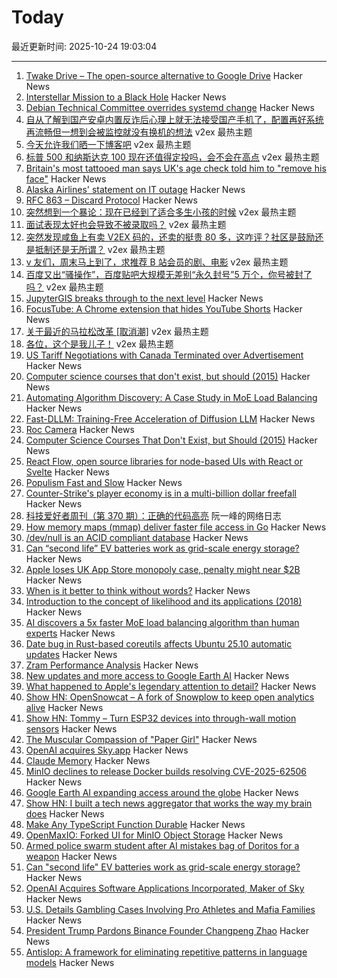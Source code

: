# Today

最近更新时间: 2025-10-24 19:03:04

--- 
1. [Twake Drive – The open-source alternative to Google Drive](https://github.com/linagora/twake-drive) Hacker News
2. [Interstellar Mission to a Black Hole](https://www.centauri-dreams.org/2025/10/23/interstellar-mission-to-a-black-hole/) Hacker News
3. [Debian Technical Committee overrides systemd change](https://lwn.net/Articles/1041316/) Hacker News
4. [自从了解到国产安卓内置反诈后心理上就无法接受国产手机了，配置再好系统再流畅但一想到会被监控就没有换机的想法](https://www.v2ex.com/t/1168114) v2ex 最热主题
5. [今天允许我们晒一下博客吧](https://www.v2ex.com/t/1168103) v2ex 最热主题
6. [标普 500 和纳斯达克 100 现在还值得定投吗，会不会在高点](https://www.v2ex.com/t/1168036) v2ex 最热主题
7. [Britain's most tattooed man says UK's age check told him to "remove his face"](https://www.dexerto.com/entertainment/britains-most-tattooed-man-says-uks-age-check-system-told-him-to-remove-his-face-3232920/) Hacker News
8. [Alaska Airlines' statement on IT outage](https://news.alaskaair.com/on-the-record/alaska-statement-on-it-outage/) Hacker News
9. [RFC 863 – Discard Protocol](https://datatracker.ietf.org/doc/html/rfc863) Hacker News
10. [突然想到一个暴论：现在已经到了适合多生小孩的时候](https://www.v2ex.com/t/1168062) v2ex 最热主题
11. [面试表现太好也会导致不被录取吗？](https://www.v2ex.com/t/1168059) v2ex 最热主题
12. [突然发现咸鱼上有卖 V2EX 码的，还卖的挺贵 80 多，这咋评？社区是鼓励还是抵制还是无所谓？](https://www.v2ex.com/t/1168042) v2ex 最热主题
13. [v 友们，周末马上到了，求推荐 B 站会员的剧、电影](https://www.v2ex.com/t/1168022) v2ex 最热主题
14. [百度又出“骚操作”，百度贴吧大规模无差别“永久封号”5 万个，你号被封了吗？](https://www.v2ex.com/t/1168013) v2ex 最热主题
15. [JupyterGIS breaks through to the next level](https://eo4society.esa.int/2025/10/16/jupytergis-breaks-through-to-the-next-level/) Hacker News
16. [FocusTube: A Chrome extension that hides YouTube Shorts](https://github.com/CaptainYouz/FocusTube) Hacker News
17. [关于最近的马拉松改革 [取消潮]](https://www.v2ex.com/t/1168021) v2ex 最热主题
18. [各位，这个是我儿子！](https://www.v2ex.com/t/1168017) v2ex 最热主题
19. [US Tariff Negotiations with Canada Terminated over Advertisement](https://www.bbc.com/news/articles/cdjrlmd4pmeo) Hacker News
20. [Computer science courses that don't exist, but should (2015)](https://prog21.dadgum.com/210.html) Hacker News
21. [Automating Algorithm Discovery: A Case Study in MoE Load Balancing](https://adrs-ucb.notion.site/moe-load-balancing) Hacker News
22. [Fast-DLLM: Training-Free Acceleration of Diffusion LLM](https://arxiv.org/abs/2505.22618) Hacker News
23. [Roc Camera](https://roc.camera/) Hacker News
24. [Computer Science Courses That Don't Exist, but Should (2015)](https://prog21.dadgum.com/210.html) Hacker News
25. [React Flow, open source libraries for node-based UIs with React or Svelte](https://github.com/xyflow/xyflow) Hacker News
26. [Populism Fast and Slow](https://josephheath.substack.com/p/populism-fast-and-slow) Hacker News
27. [Counter-Strike's player economy is in a multi-billion dollar freefall](https://www.polygon.com/counter-strike-cs-player-economy-multi-billion-dollar-freefall/) Hacker News
28. [科技爱好者周刊（第 370 期）：正确的代码高亮](http://www.ruanyifeng.com/blog/2025/10/weekly-issue-370.html) 阮一峰的网络日志
29. [How memory maps (mmap) deliver faster file access in Go](https://info.varnish-software.com/blog/how-memory-maps-mmap-deliver-25x-faster-file-access-in-go) Hacker News
30. [/dev/null is an ACID compliant database](https://jyu.dev/blog/why-dev-null-is-an-acid-compliant-database/) Hacker News
31. [Can “second life” EV batteries work as grid-scale energy storage?](https://www.volts.wtf/p/can-second-life-ev-batteries-work) Hacker News
32. [Apple loses UK App Store monopoly case, penalty might near $2B](https://9to5mac.com/2025/10/23/apple-loses-uk-app-store-monopoly-case-penalty-might-near-2-billion/) Hacker News
33. [When is it better to think without words?](https://www.henrikkarlsson.xyz/p/wordless-thought) Hacker News
34. [Introduction to the concept of likelihood and its applications (2018)](https://journals.sagepub.com/doi/10.1177/2515245917744314) Hacker News
35. [AI discovers a 5x faster MoE load balancing algorithm than human experts](https://adrs-ucb.notion.site/moe-load-balancing) Hacker News
36. [Date bug in Rust-based coreutils affects Ubuntu 25.10 automatic updates](https://lwn.net/Articles/1043103/) Hacker News
37. [Zram Performance Analysis](https://notes.xeome.dev/notes/Zram) Hacker News
38. [New updates and more access to Google Earth AI](https://blog.google/technology/research/new-updates-and-more-access-to-google-earth-ai/) Hacker News
39. [What happened to Apple's legendary attention to detail?](https://blog.johnozbay.com/what-happened-to-apples-attention-to-detail.html) Hacker News
40. [Show HN: OpenSnowcat – A fork of Snowplow to keep open analytics alive](https://opensnowcat.io/) Hacker News
41. [Show HN: Tommy – Turn ESP32 devices into through-wall motion sensors](https://www.tommysense.com) Hacker News
42. [The Muscular Compassion of "Paper Girl"](https://www.newyorker.com/books/page-turner/the-muscular-compassion-of-paper-girl) Hacker News
43. [OpenAI acquires Sky.app](https://openai.com/index/openai-acquires-software-applications-incorporated) Hacker News
44. [Claude Memory](https://www.anthropic.com/news/memory) Hacker News
45. [MinIO declines to release Docker builds resolving CVE-2025-62506](https://github.com/minio/minio/issues/21647) Hacker News
46. [Google Earth AI expanding access around the globe](https://blog.google/technology/research/new-updates-and-more-access-to-google-earth-ai/) Hacker News
47. [Show HN: I built a tech news aggregator that works the way my brain does](https://deadstack.net/recent) Hacker News
48. [Make Any TypeScript Function Durable](https://useworkflow.dev/) Hacker News
49. [OpenMaxIO: Forked UI for MinIO Object Storage](https://github.com/OpenMaxIO/openmaxio-object-browser) Hacker News
50. [Armed police swarm student after AI mistakes bag of Doritos for a weapon](https://www.dexerto.com/entertainment/armed-police-swarm-student-after-ai-mistakes-bag-of-doritos-for-a-weapon-3273512/) Hacker News
51. [Can "second life" EV batteries work as grid-scale energy storage?](https://www.volts.wtf/p/can-second-life-ev-batteries-work) Hacker News
52. [OpenAI Acquires Software Applications Incorporated, Maker of Sky](https://openai.com/index/openai-acquires-software-applications-incorporated) Hacker News
53. [U.S. Details Gambling Cases Involving Pro Athletes and Mafia Families](https://www.nytimes.com/live/2025/10/23/nyregion/nba-illegal-gambling-arrests) Hacker News
54. [President Trump Pardons Binance Founder Changpeng Zhao](https://www.bbc.com/news/articles/cly1qrl9l1qo) Hacker News
55. [Antislop: A framework for eliminating repetitive patterns in language models](https://arxiv.org/abs/2510.15061) Hacker News
